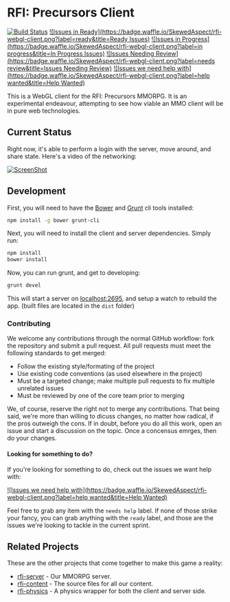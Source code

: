 
# RFI: Precursors Client

[![Build Status](https://travis-ci.org/SkewedAspect/rfi-webgl-client.svg)](https://travis-ci.org/SkewedAspect/rfi-webgl-client)
[![Issues in Ready](https://badge.waffle.io/SkewedAspect/rfi-webgl-client.png?label=ready&title=Ready Issues)](https://waffle.io/SkewedAspect/rfi-webgl-client)
[![Issues in Progress](https://badge.waffle.io/SkewedAspect/rfi-webgl-client.png?label=in progress&title=In Progress Issues)](https://waffle.io/SkewedAspect/rfi-webgl-client)
[![Issues Needing Review](https://badge.waffle.io/SkewedAspect/rfi-webgl-client.png?label=needs review&title=Issues Needing Review)](https://waffle.io/SkewedAspect/rfi-webgl-client)
[![Issues we need help with](https://badge.waffle.io/SkewedAspect/rfi-webgl-client.png?label=help wanted&title=Help Wanted)](https://waffle.io/SkewedAspect/rfi-webgl-client)

This is a WebGL client for the RFI: Precursors MMORPG. It is an experimental endeavour, attempting to see how viable an
MMO client will be in pure web technologies.

## Current Status

Right now, it's able to perform a login with the server, move around, and share state. Here's a video of the networking:

[![ScreenShot](http://img.youtube.com/vi/D_i3Mz5RMDs/0.jpg)](http://youtu.be/D_i3Mz5RMDs)

## Development

First, you will need to have the [Bower](http://bower.io/) and [Grunt](http://gruntjs.com/) cli tools installed:

```bash
npm install -g bower grunt-cli
```

Next, you will need to install the client and server dependencies. Simply run:

```bash
npm install
bower install
```

Now, you can run grunt, and get to developing:

```bash
grunt devel
```

This will start a server on [localhost:2695](http://localhost:2695), and setup a watch to rebuild the app. (built files
are located in the `dist` folder)

### Contributing

We welcome any contributions through the normal GitHub workflow: fork the repository and submit a pull request. All pull requests must meet the following standards to get merged:

* Follow the existing style/formating of the project
* Use existing code conventions (as used elsewhere in the project)
* Must be a targeted change; make multiple pull requests to fix multiple unrelated issues
* Must be reviewed by one of the core team prior to merging

We, of course, reserve the right not to merge any contributions. That being said, we're more than willing to dicuss changes, no matter how radical, if the pros outweigh the cons. If in doubt, before you do all this work, open an issue and start a discussion on the topic. Once a concensus emrges, then do your changes.

#### Looking for something to do?

If you're looking for something to do, check out the issues we want help with:

[![Issues we need help with](https://badge.waffle.io/SkewedAspect/rfi-webgl-client.png?label=help wanted&title=Help Wanted)](https://waffle.io/SkewedAspect/rfi-webgl-client)

Feel free to grab any item with the `needs help` label. If none of those strike your fancy, you can grab anything with the `ready` label, and those are the issues we're looking to tackle in the current sprint.

## Related Projects

These are the other projects that come together to make this game a reality:

* [rfi-server](https://github.com/SkewedAspect/rfi-server) - Our MMORPG server.
* [rfi-content](https://github.com/SkewedAspect/rfi-content) - The source files for all our content.
* [rfi-physics](https://github.com/SkewedAspect/rfi-phsyics) - A physics wrapper for both the client and server side.
